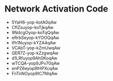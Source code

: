 # Network Activation Code
* 5YaH6-yop-kotA0qAw
* CfIZsuyop-koTjkqAw
* 9NdcgOyop-koTqQqAw
* eRrbSeyop-kYOOQqAw
* tfh1Nuyop-kYZA4qAw
* VCAbT-yop-kZmUwqAw
* QER7Z-yop-kZzgwqAw
* d1LRfuyop9Ah0KoqAw
* wTCQA-yop9JPv70qAw
* enPZ6eyop9IHPXcqAw
* FnTnNOyop9IC7NIqAw